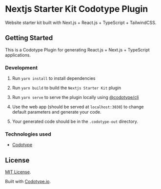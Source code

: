 # Nextjs Starter Kit Codotype Plugin

Website starter kit built with Next.js + React.js + TypeScript + TailwindCSS.

## Getting Started

This is a Codotype Plugin for generating React.js + Next.js + TypeScript applications.

### Development

1. Run `yarn install` to install dependencies

2. Run `yarn build` to build the `Nextjs Starter Kit` plugin

3. Run `yarn serve` to serve the plugin locally using [@codotype/cli](https://www.npmjs.com/package/@codotype/cli)

4. Use the web app (should be served at `localhost:3030`) to change default parameters and generate your code.

5. Your generated code should be in the `.codotype-out` directory.

### Technologies used

- [Codotype](https://codotype.org/)

## License

[MIT License](http://opensource.org/licenses/MIT).

Built with [Codotype.io](https://www.codotype.io/).
